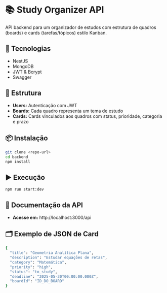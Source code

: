 # 📚 Study Organizer API

API backend para um organizador de estudos com estrutura de quadros (boards) e cards (tarefas/tópicos) estilo Kanban.

## 🚀 Tecnologias

- NestJS
- MongoDB
- JWT & Bcrypt
- Swagger

## 🧱 Estrutura

- **Users:** Autenticação com JWT
- **Boards:** Cada quadro representa um tema de estudo
- **Cards:** Cards vinculados aos quadros com status, prioridade, categoria e prazo

## 📦 Instalação

```bash
git clone <repo-url>
cd backend
npm install
```

## ▶️ Execução

```bash
npm run start:dev
```

## 📘 Documentação da API

- **Acesse em:** http://localhost:3000/api

## 🗂️ Exemplo de JSON de Card

```bash
{
  "title": "Geometria Analítica Plana",
  "description": "Estudar equações de retas",
  "category": "Matemática",
  "priority": "high",
  "status": "to_study",
  "deadline": "2025-05-30T00:00:00.000Z",
  "boardId": "ID_DO_BOARD"
}
```